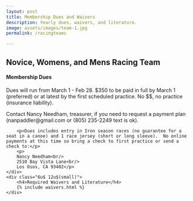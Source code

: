 ```yaml
---
layout: post
title: Membership Dues and Waivers
description: Yearly dues, waivers, and literature.
image: assets/images/team-1.jpg
permalink: /racingteams

---
```


<h2>Novice, Womens, and Mens Racing Team</h2>

<div class="row">
	<div class="6u 12u$(small)">
		<h4>Membership Dues</h4>
		<p>Dues will run from March 1 - Feb 28. $350 to be paid in full by March 1 (preferred) or at latest by the first scheduled practice. No $$, no practice (insurance liability).</p>
		<p>Contact Nancy Needham, treasurer, if you need to request a payment plan (nanpaddler@gmail.com or (805) 235-2249 text is ok).</p>

		<p>Dues includes entry in Iron season races (no guarantee for a seat in a canoe) and 1 race jersey (short or long sleeve).  No online payments at this time so bring a check to first practice or send a check to:</p>
		<p>
		Nancy Needham<br/>
		2510 Bay Vista Lane<br/>
		Los Osos, CA 93402</p>	
	</div>
	<div class="6u$ 12u$(small)">
		<h4>Required Waivers and Literature</h4>
    	{% include waivers.html %}
	</div>
</div>

